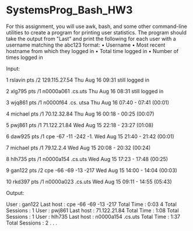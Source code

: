 # SystemsProg_Bash_HW3

For this assignment, you will use awk, bash, and some other command-line utilities to create a
program for printing user statistics. 
The program should take the output from "Last" and print the
following for each user with a username matching the abc123 format:
• Username
• Most recent hostname from which they logged in
• Total time logged in
• Number of times logged in

Input:

1 rslavin pts /2 129.115.27.54 Thu Aug 16 09:31 still logged in

2 xlg795 pts /1 n0000a061 .cs.uts Thu Aug 16 08:31 still logged in

3 wjq861 pts /1 n0000f64 .cs. utsa Thu Aug 16 07:40 - 07:41 (00:01)

4 michael pts /1 70.12.32.84 Thu Aug 16 00:18 - 00:25 (00:07)

5 pwj861 pts /1 71.122.21.84 Wed Aug 15 22:18 - 23:27 (01:08)

6 daw925 pts /1 cpe -67 -11 -242 -1. Wed Aug 15 21:40 - 21:42 (00:01)

7 michael pts /1 79.12.2.4 Wed Aug 15 20:08 - 20:32 (00:24)

8 hlh735 pts /1 n0000a154 .cs.uts Wed Aug 15 17:23 - 17:48 (00:25)

9 gan122 pts /2 cpe -66 -69 -13 -217 Wed Aug 15 14:00 - 14:04 (00:03)

10 rkd397 pts /1 n0000a023 .cs.uts Wed Aug 15 09:11 - 14:55 (05:43)

Output:

User : gan122
    Last host : cpe -66 -69 -13 -217
    Total Time : 0:03
    4 Total Sessions : 1
User : pwj861
    Last host : 71.122.21.84
    Total Time : 1:08
    Total Sessions : 1
User : hlh735
    Last host : n0000a154 .cs.uts
    Total Time : 1:37
    Total Sessions : 2
.
.
.
